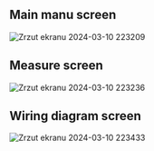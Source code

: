 

## Main manu screen
![Zrzut ekranu 2024-03-10 223209](https://github.com/MaciejStrzelczyk/FiberMeasureApplication/assets/94145559/156ff1bb-f404-4fb0-83ac-296ff92e69c7)

## Measure screen
![Zrzut ekranu 2024-03-10 223236](https://github.com/MaciejStrzelczyk/FiberMeasureApplication/assets/94145559/8ed944d0-0b9b-41f5-a4d2-19934aed574f)

## Wiring diagram screen
![Zrzut ekranu 2024-03-10 223433](https://github.com/MaciejStrzelczyk/FiberMeasureApplication/assets/94145559/c98a9a06-0d4d-46b0-9303-3a0e6dae3c1c)
